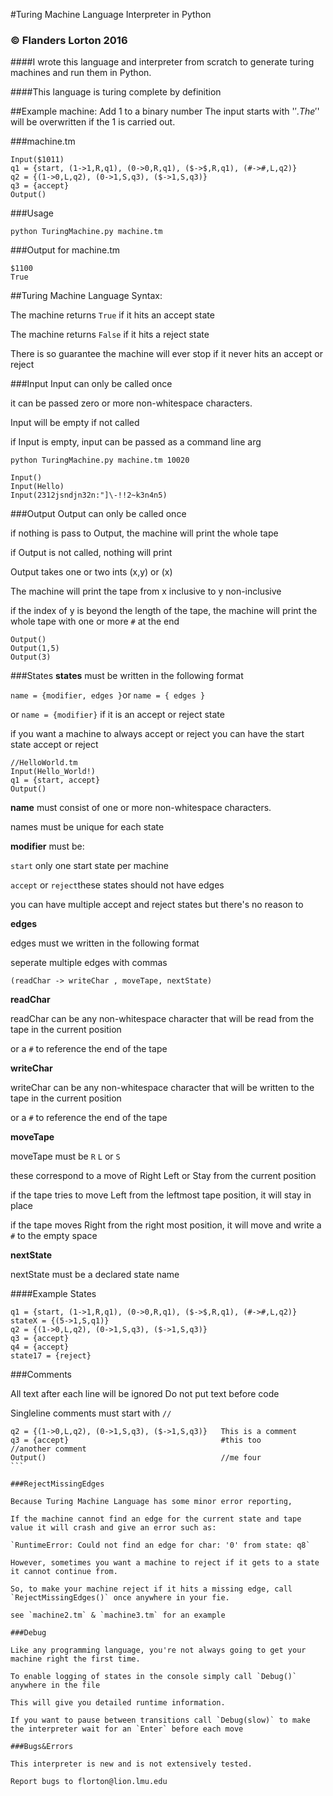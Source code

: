 #Turing Machine Language Interpreter in Python
### © Flanders Lorton 2016

####I wrote this language and interpreter from scratch to generate turing machines and run them in Python.

####This language is turing complete by definition


##Example machine: Add 1 to a binary number
The input starts with '$'. The '$' will be overwritten if the 1 is carried out.

###machine.tm
```
Input($1011)
q1 = {start, (1->1,R,q1), (0->0,R,q1), ($->$,R,q1), (#->#,L,q2)} 
q2 = {(1->0,L,q2), (0->1,S,q3), ($->1,S,q3)}
q3 = {accept}
Output()
```
###Usage

`python TuringMachine.py machine.tm`

###Output for machine.tm
```
$1100
True
```

##Turing Machine Language Syntax:

The machine returns `True` if it hits an accept state

The machine returns `False` if it hits a reject state

There is so guarantee the machine will ever stop if it never hits an accept or reject

###Input
Input can only be called once

it can be passed zero or more non-whitespace characters.

Input will be empty if not called

if Input is empty, input can be passed as a command line arg

`python TuringMachine.py machine.tm 10020`
```
Input()
Input(Hello)
Input(2312jsndjn32n:"]\-!!2~k3n4n5)
```
###Output
Output can only be called once

if nothing is pass to Output, the machine will print the whole tape

if Output is not called, nothing will print

Output takes one or two ints (x,y) or (x)

The machine will print the tape from x inclusive to y non-inclusive

if the index of y is beyond the length of the tape, the machine will print the whole tape with one or more `#` at the end
```
Output()
Output(1,5)
Output(3)
```

###States
**states** must be written in the following format

`name = {modifier, edges }`or `name = { edges }` 

or `name = {modifier}` if it is an accept or reject state

if you want a machine to always accept or reject you can have the start state accept or reject
````
//HelloWorld.tm
Input(Hello_World!)
q1 = {start, accept}
Output()
````

**name** must consist of one or more non-whitespace characters.

names must be unique for each state

**modifier** must be:

`start`  only one start state per machine

`accept` or `reject`these states should not have edges

you can have multiple accept and reject states but there's no reason to

**edges**

edges must we written in the following format

seperate multiple edges with commas

`(readChar -> writeChar , moveTape, nextState)`

**readChar**

readChar can be any non-whitespace character that will be read from the tape in the current position

or a `#` to reference the end of the tape

**writeChar**

writeChar can be any non-whitespace character that will be written to the tape in the current position

or a `#` to reference the end of the tape

**moveTape**

moveTape must be `R` `L` or `S`

these correspond to a move of Right Left or Stay from the current position

if the tape tries to move Left from the leftmost tape position, it will stay in place

if the tape moves Right from the right most position, it will move and write a `#` to the empty space

**nextState**

nextState must be a declared state name


####Example States
````
q1 = {start, (1->1,R,q1), (0->0,R,q1), ($->$,R,q1), (#->#,L,q2)}
stateX = {(5->1,S,q1)}
q2 = {(1->0,L,q2), (0->1,S,q3), ($->1,S,q3)}
q3 = {accept}
q4 = {accept}
state17 = {reject}
````

###Comments

All text after each line will be ignored
Do not put text before code

Singleline comments must start with `//`
````
q2 = {(1->0,L,q2), (0->1,S,q3), ($->1,S,q3)}   This is a comment
q3 = {accept}                                  #this too
//another comment
Output()                                       //me four
```

###RejectMissingEdges

Because Turing Machine Language has some minor error reporting, 

If the machine cannot find an edge for the current state and tape value it will crash and give an error such as:

`RuntimeError: Could not find an edge for char: '0' from state: q8`

However, sometimes you want a machine to reject if it gets to a state it cannot continue from.

So, to make your machine reject if it hits a missing edge, call `RejectMissingEdges()` once anywhere in your fie.

see `machine2.tm` & `machine3.tm` for an example

###Debug

Like any programming language, you're not always going to get your machine right the first time.

To enable logging of states in the console simply call `Debug()` anywhere in the file

This will give you detailed runtime information.

If you want to pause between transitions call `Debug(slow)` to make the interpreter wait for an `Enter` before each move

###Bugs&Errors

This interpreter is new and is not extensively tested.

Report bugs to florton@lion.lmu.edu